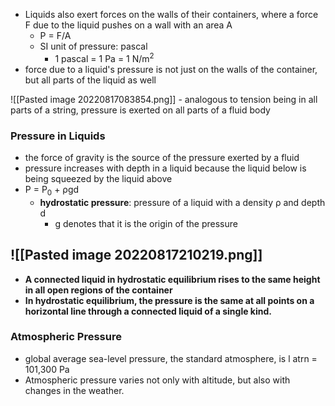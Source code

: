 - Liquids also exert forces on the walls of their containers, where a force F due to the liquid pushes on a wall with an area A
	- P = F/A
	- SI unit of pressure: pascal
		- 1 pascal = 1 Pa = 1 N/m<sup>2</sup>
- force due to a liquid's pressure is not just on the walls of the container, but all parts of the liquid as well

![[Pasted image 20220817083854.png]]
	- analogous to tension being in all parts of a string, pressure is exerted on all parts of a fluid body
### Pressure in Liquids
- the force of gravity is the source of the pressure exerted by a fluid
- pressure increases with depth in a liquid because the liquid below is being squeezed by the liquid above
- P = P<sub>0</sub> + ρgd
	- **hydrostatic pressure**: pressure of a liquid with a density ρ and depth d
		- g denotes that it is the origin of the pressure

![[Pasted image 20220817210219.png]]
- 
- **A connected liquid in hydrostatic equilibrium rises to the same height in all open regions of the container**
- **In hydrostatic equilibrium, the pressure is the same at all points on a horizontal line through a connected liquid of a single kind.**

### Atmospheric Pressure
- global average sea-level pressure, the standard atmosphere, is l atrn = 101,300 Pa
- Atmospheric pressure varies not only with altitude, but also with changes in the weather.